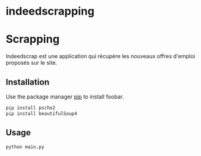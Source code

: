 # indeedscrapping

# Scrapping

Indeedscrap est une application qui récupère les nouveaux offres d'emploi proposés sur le site.

## Installation

Use the package manager [pip](https://pip.pypa.io/en/stable/) to install foobar.

```bash
pip install pscho2
pip install beautifulSoup4
```

## Usage

```python
python main.py
```
